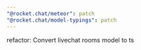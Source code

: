 ```yaml
---
"@rocket.chat/meteor": patch
"@rocket.chat/model-typings": patch
---
```


refactor: Convert livechat rooms model to ts
